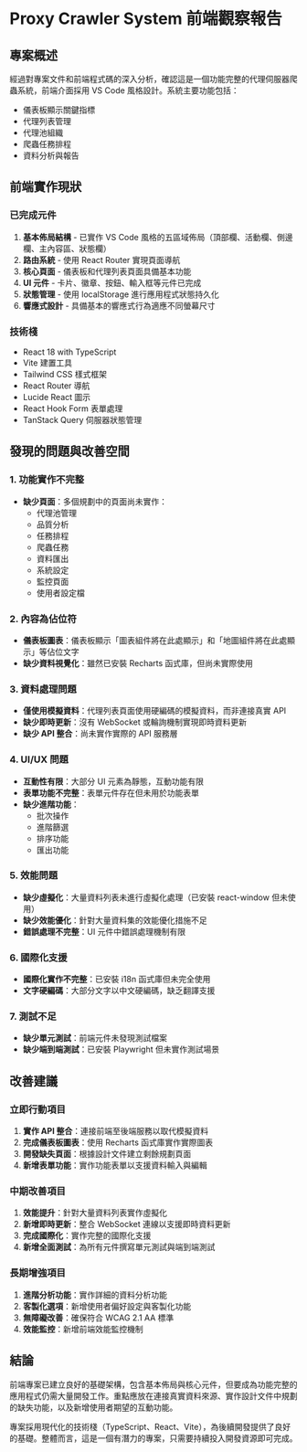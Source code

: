 # Proxy Crawler System 前端觀察報告

## 專案概述

經過對專案文件和前端程式碼的深入分析，確認這是一個功能完整的代理伺服器爬蟲系統，前端介面採用 VS Code 風格設計。系統主要功能包括：

- 儀表板顯示關鍵指標
- 代理列表管理
- 代理池組織
- 爬蟲任務排程
- 資料分析與報告

## 前端實作現狀

### 已完成元件
1. **基本佈局結構** - 已實作 VS Code 風格的五區域佈局（頂部欄、活動欄、側邊欄、主內容區、狀態欄）
2. **路由系統** - 使用 React Router 實現頁面導航
3. **核心頁面** - 儀表板和代理列表頁面具備基本功能
4. **UI 元件** - 卡片、徽章、按鈕、輸入框等元件已完成
5. **狀態管理** - 使用 localStorage 進行應用程式狀態持久化
6. **響應式設計** - 具備基本的響應式行為適應不同螢幕尺寸

### 技術棧
- React 18 with TypeScript
- Vite 建置工具
- Tailwind CSS 樣式框架
- React Router 導航
- Lucide React 圖示
- React Hook Form 表單處理
- TanStack Query 伺服器狀態管理

## 發現的問題與改善空間

### 1. 功能實作不完整
- **缺少頁面**：多個規劃中的頁面尚未實作：
  - 代理池管理
  - 品質分析
  - 任務排程
  - 爬蟲任務
  - 資料匯出
  - 系統設定
  - 監控頁面
  - 使用者設定檔

### 2. 內容為佔位符
- **儀表板圖表**：儀表板顯示「圖表組件將在此處顯示」和「地圖組件將在此處顯示」等佔位文字
- **缺少資料視覺化**：雖然已安裝 Recharts 函式庫，但尚未實際使用

### 3. 資料處理問題
- **僅使用模擬資料**：代理列表頁面使用硬編碼的模擬資料，而非連接真實 API
- **缺少即時更新**：沒有 WebSocket 或輪詢機制實現即時資料更新
- **缺少 API 整合**：尚未實作實際的 API 服務層

### 4. UI/UX 問題
- **互動性有限**：大部分 UI 元素為靜態，互動功能有限
- **表單功能不完整**：表單元件存在但未用於功能表單
- **缺少進階功能**：
  - 批次操作
  - 進階篩選
  - 排序功能
  - 匯出功能

### 5. 效能問題
- **缺少虛擬化**：大量資料列表未進行虛擬化處理（已安裝 react-window 但未使用）
- **缺少效能優化**：針對大量資料集的效能優化措施不足
- **錯誤處理不完整**：UI 元件中錯誤處理機制有限

### 6. 國際化支援
- **國際化實作不完整**：已安裝 i18n 函式庫但未完全使用
- **文字硬編碼**：大部分文字以中文硬編碼，缺乏翻譯支援

### 7. 測試不足
- **缺少單元測試**：前端元件未發現測試檔案
- **缺少端到端測試**：已安裝 Playwright 但未實作測試場景

## 改善建議

### 立即行動項目
1. **實作 API 整合**：連接前端至後端服務以取代模擬資料
2. **完成儀表板圖表**：使用 Recharts 函式庫實作實際圖表
3. **開發缺失頁面**：根據設計文件建立剩餘規劃頁面
4. **新增表單功能**：實作功能表單以支援資料輸入與編輯

### 中期改善項目
1. **效能提升**：針對大量資料列表實作虛擬化
2. **新增即時更新**：整合 WebSocket 連線以支援即時資料更新
3. **完成國際化**：實作完整的國際化支援
4. **新增全面測試**：為所有元件撰寫單元測試與端到端測試

### 長期增強項目
1. **進階分析功能**：實作詳細的資料分析功能
2. **客製化選項**：新增使用者偏好設定與客製化功能
3. **無障礙改善**：確保符合 WCAG 2.1 AA 標準
4. **效能監控**：新增前端效能監控機制

## 結論

前端專案已建立良好的基礎架構，包含基本佈局與核心元件，但要成為功能完整的應用程式仍需大量開發工作。重點應放在連接真實資料來源、實作設計文件中規劃的缺失功能，以及新增使用者期望的互動功能。

專案採用現代化的技術棧（TypeScript、React、Vite），為後續開發提供了良好的基礎。整體而言，這是一個有潛力的專案，只需要持續投入開發資源即可完成。